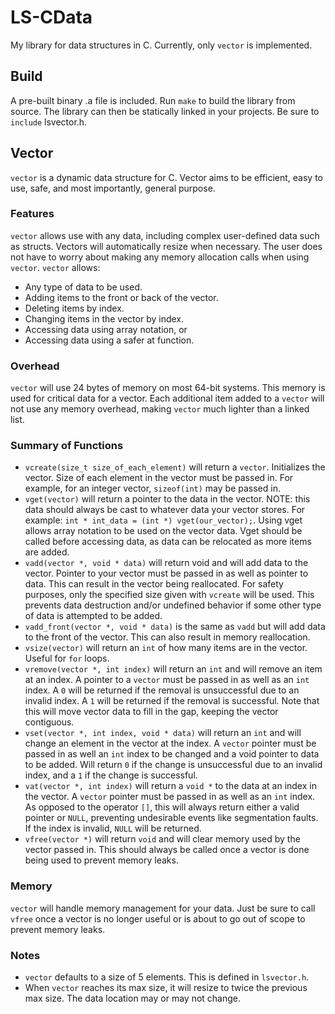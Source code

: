 # LS-CData
My library for data structures in C. Currently, only `vector` is implemented.

## Build
A pre-built binary .a file is included. Run `make` to build the library from source. The library can then be statically linked in your projects. Be sure to `include` lsvector.h.

## Vector
`vector` is a dynamic data structure for C. Vector aims to be efficient, easy to use,
safe, and most importantly, general purpose.

### Features
`vector` allows use with any data, including complex user-defined data such as structs.
Vectors will automatically resize when necessary. The user does not have to worry about
making any memory allocation calls when using `vector`. `vector` allows:

- Any type of data to be used.
- Adding items to the front or back of the vector.
- Deleting items by index.
- Changing items in the vector by index.
- Accessing data using array notation, or
- Accessing data using a safer at function.

### Overhead
`vector` will use 24 bytes of memory on most 64-bit systems. This memory is used for
critical data for a vector. Each additional item added to a `vector` will not use any
memory overhead, making `vector` much lighter than a linked list.

### Summary of Functions
- `vcreate(size_t size_of_each_element)` will return a `vector`. Initializes the vector. Size of each
element in the vector must be passed in. For example, for an integer vector, `sizeof(int)` may be passed in.
-  `vget(vector)` will return a pointer to the data in the vector. NOTE: this data should always be cast to whatever
data your vector stores. For example: `int * int_data = (int *) vget(our_vector);`. Using vget allows array notation
to be used on the vector data. Vget should be called before accessing data, as data can be relocated as more items are added.
- `vadd(vector *, void * data)` will return void and will add data to the vector. Pointer to your vector must be passed in as
well as pointer to data. This can result in the vector being reallocated. For safety purposes, only the specified size given with `vcreate` will be used. This prevents data
destruction and/or undefined behavior if some other type of data is attempted to be added.
- `vadd_front(vector *, void * data)` is the same as `vadd` but will add data to the front of the vector. This can also
result in memory reallocation.
- `vsize(vector)` will return an `int` of how many items are in the vector. Useful for `for` loops.
- `vremove(vector *, int index)` will return an `int` and will remove an item at an index. A pointer to a `vector` must be
passed in as well as an `int` index. A `0` will be returned if the removal is unsuccessful due to an invalid index. A `1` will
be returned if the removal is successful. Note that this will move vector data to fill in the gap, keeping the vector contiguous.
- `vset(vector *, int index, void * data)` will return an `int` and will change an element in the vector at the index. A `vector`
pointer must be passed in as well an `int` index to be changed and a void pointer to data to be added. Will return `0` if the
change is unsuccessful due to an invalid index, and a `1` if the change is successful.
- `vat(vector *, int index)` will return a `void *` to the data at an index in the vector. A `vector` pointer must be passed in
as well as an `int` index. As opposed to the operator `[]`, this will always return either a valid pointer or `NULL`, preventing
undesirable events like segmentation faults. If the index is invalid, `NULL` will be returned.
- `vfree(vector *)` will return `void` and will clear memory used by the vector passed in. This should always be called once a vector is done being used to prevent memory leaks.

### Memory
`vector` will handle memory management for your data. Just be sure to call `vfree` once a vector is no longer useful or is about to
go out of scope to prevent memory leaks.

### Notes
- `vector` defaults to a size of 5 elements. This is defined in `lsvector.h`.
-  When `vector` reaches its max size, it will resize to twice the previous max size. The data location may or may not change.  
